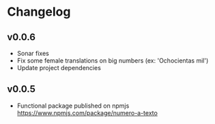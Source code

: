 # Changelog

## v0.0.6

* Sonar fixes
* Fix some female translations on big numbers (ex: 'Ochocientas mil')
* Update project dependencies

## v0.0.5

* Functional package published on npmjs <https://www.npmjs.com/package/numero-a-texto>
